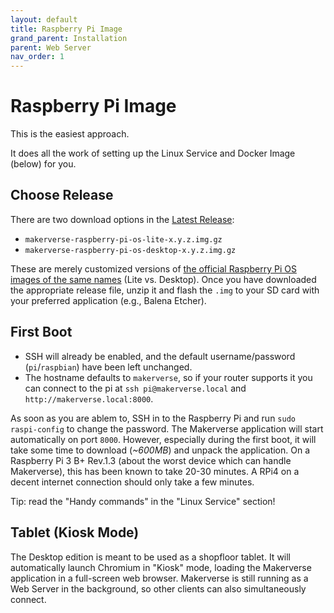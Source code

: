 ```yaml
---
layout: default
title: Raspberry Pi Image
grand_parent: Installation
parent: Web Server
nav_order: 1
---
```


# Raspberry Pi Image

This is the easiest approach.

It does all the work of setting up the Linux Service and Docker Image (below) for you.

## Choose Release

There are two download options in the [Latest Release](github.com/makermadecnc/makerverse/releases/latest/):

- `makerverse-raspberry-pi-os-lite-x.y.z.img.gz`
- `makerverse-raspberry-pi-os-desktop-x.y.z.img.gz`

These are merely customized versions of [the official Raspberry Pi OS images of the same names](https://www.raspberrypi.org/downloads/raspberry-pi-os/) (Lite vs. Desktop). Once you have downloaded the appropriate release file, unzip it and flash the `.img` to your SD card with your preferred application (e.g., Balena Etcher).

## First Boot

- SSH will already be enabled, and the default username/password (`pi`/`raspbian`) have been left unchanged.
- The hostname defaults to `makerverse`, so if your router supports it you can connect to the pi at `ssh pi@makerverse.local` and `http://makerverse.local:8000`.

As soon as you are ablem to, SSH in to the Raspberry Pi and run `sudo raspi-config` to change the password. The Makerverse application will start automatically on port `8000`. However, especially during the first boot, it will take some time to download (_~600MB_) and unpack the application. On a Raspberry Pi 3 B+ Rev.1.3 (about the  worst device which can handle Makerverse), this has been known to take 20-30 minutes. A RPi4 on a decent internet connection should only take a few minutes.

Tip: read the "Handy commands" in the "Linux Service" section!

## Tablet (Kiosk Mode)

The Desktop edition is meant to be used as a shopfloor tablet. It will automatically launch Chromium in "Kiosk" mode, loading the Makerverse application in a full-screen web browser. Makerverse is still running as a Web Server in the background, so other clients can also simultaneously connect.
